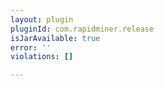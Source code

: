 ```yaml
---
layout: plugin
pluginId: com.rapidminer.release
isJarAvailable: true
error: ''
violations: []

---
```

